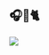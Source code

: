 ## 🎧🍥🐈


![](![image](https://github.com/user-attachments/assets/22e84f09-f571-4000-9910-bc37ace5611f)
)
